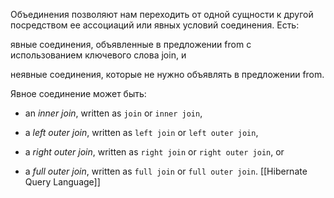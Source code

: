Объединения позволяют нам переходить от одной сущности к другой посредством ее ассоциаций или явных условий соединения. Есть:  
  
явные соединения, объявленные в предложении from с использованием ключевого слова join, и  
  
неявные соединения, которые не нужно объявлять в предложении from.  

Явное соединение может быть:
- an _inner join_, written as `join` or `inner join`,
    
- a _left outer join_, written as `left join` or `left outer join`,
    
- a _right outer join_, written as `right join` or `right outer join`, or
    
- a _full outer join_, written as `full join` or `full outer join`.
[[Hibernate Query Language]]